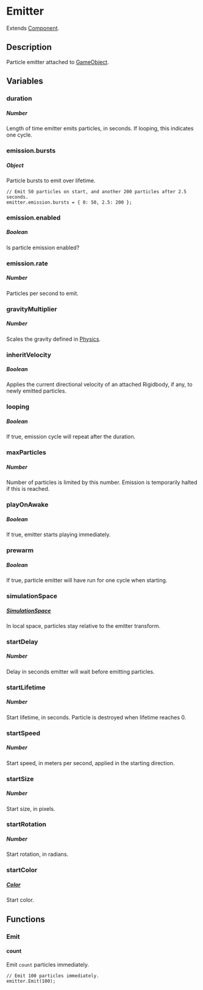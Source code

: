 # Emitter

Extends [Component].

## Description

Particle emitter attached to [GameObject].



## Variables

### duration

##### Number

Length of time emitter emits particles, in seconds. If looping, this indicates
one cycle.


### emission.bursts

##### Object

Particle bursts to emit over lifetime.

    // Emit 50 particles on start, and another 200 particles after 2.5 seconds.
    emitter.emission.bursts = { 0: 50, 2.5: 200 };


### emission.enabled

##### Boolean

Is particle emission enabled?


### emission.rate

##### Number

Particles per second to emit.


### gravityMultiplier

##### Number

Scales the gravity defined in [Physics].


### inheritVelocity

##### Boolean

Applies the current directional velocity of an attached Rigidbody, if any, to
newly emitted particles.


### looping

##### Boolean

If true, emission cycle will repeat after the duration.


### maxParticles

##### Number

Number of particles is limited by this number. Emission is temporarily halted if
this is reached.


### playOnAwake

##### Boolean

If true, emitter starts playing immediately.


### prewarm

##### Boolean

If true, particle emitter will have run for one cycle when starting.


### simulationSpace

##### [SimulationSpace]

In local space, particles stay relative to the emitter transform.


### startDelay

##### Number

Delay in seconds emitter will wait before emitting particles.


### startLifetime

##### Number

Start lifetime, in seconds. Particle is destroyed when lifetime reaches 0.


### startSpeed

##### Number

Start speed, in meters per second, applied in the starting direction.


### startSize

##### Number

Start size, in pixels.


### startRotation

##### Number

Start rotation, in radians.


### startColor

##### [Color]

Start color.


## Functions

### Emit

#### count

Emit `count` particles immediately.

    // Emit 100 particles immediately.
    emitter.Emit(100);



[Color]: #/Color
[Component]: #/Component
[GameObject]: #/GameObject
[Physics]: #/GameObject
[SimulationSpace]: #/SimulationSpace
